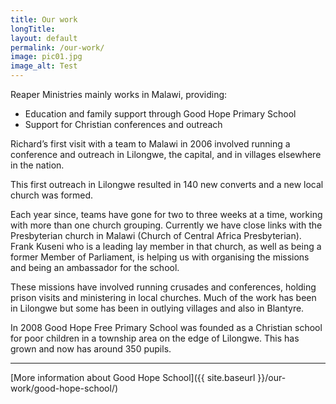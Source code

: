 ```yaml
---
title: Our work
longTitle: 
layout: default
permalink: /our-work/
image: pic01.jpg
image_alt: Test
---
```

Reaper Ministries mainly works in Malawi, providing:

- Education and family support through Good Hope Primary School
- Support for Christian conferences and outreach

Richard’s first visit with a team to Malawi in 2006 involved running a conference and outreach in Lilongwe, the capital, and in villages elsewhere in the nation.

This first outreach in Lilongwe resulted in 140 new converts and a new local church was formed.

Each year since, teams have gone for two to three weeks at a time, working with more than one church grouping.  Currently we have close links with the Presbyterian church in Malawi (Church of Central Africa Presbyterian).  Frank Kuseni who is a leading lay member in that church, as well as being a former Member of Parliament, is helping us with organising the missions and being an ambassador for the school.

These missions have involved running crusades and conferences, holding prison visits and ministering in local churches.  Much of the work has been in Lilongwe but some has been in outlying villages and also in Blantyre.

In 2008 Good Hope Free Primary School was founded as a Christian school for poor children in a township area on the edge of Lilongwe. This has grown and now has around 350 pupils.

___

[More information about Good Hope School]({{ site.baseurl }}/our-work/good-hope-school/)
